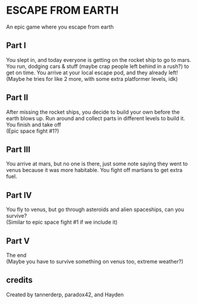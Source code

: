 # ESCAPE FROM EARTH
An epic game where you escape from earth
## Part I
You slept in, and today everyone is getting on the rocket ship to go to mars. You run, dodging cars & stuff (maybe crap people left behind in a rush?) to get on time. You arrive at your local escape pod, and they already left!  
(Maybe he tries for like 2 more, with some extra platformer levels, idk)
## Part II
After missing the rocket ships, you decide to build your own before the earth blows up. Run around and collect parts in different levels to build it. You finish and take off  
(Epic space fight #1?)
## Part III
You arrive at mars, but no one is there, just some note saying they went to venus because it was more habitable. You fight off martians to get extra fuel.
## Part IV
You fly to venus, but go through asteroids and alien spaceships, can you survive?  
(Similar to epic space fight #1 if we include it)
## Part V
The end  
(Maybe you have to survive something on venus too, extreme weather?)
## credits
Created by tannerderp, paradox42, and Hayden
